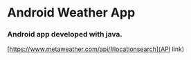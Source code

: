 # Android Weather App 

### Android app developed with java.

[https://www.metaweather.com/api/#locationsearch](API link)
